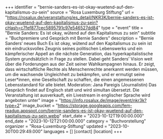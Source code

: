+++
identifier = "bernie-sanders-es-ist-okay-wuetend-auf-den-kapitalismus-zu-sein"
source = "Rosa Luxemburg Stiftung"
url = "https://rosalux.de/veranstaltung/es_detail/NKR3K/bernie-sanders-es-ist-okay-wuetend-auf-den-kapitalismus-zu-sein?cHash=c7fef877cec5895791c97e546527dd84"
type = "event"
title = "Bernie Sanders: Es ist okay, wütend auf den Kapitalismus zu sein"
subtitle = "Buchpremiere und Gespräch mit Bernie Sanders"
description = "Bernie Sanders‘ neues Buch Es ist okay, wütend auf den Kapitalismus zu sein ist ein eindrucksvolles Zeugnis seines politischen Lebenswerks und ein kämpferischer Appell an die nächste Generation, das hyperkapitalistische System grundsätzlich in Frage zu stellen. Dabei geht Sanders’ Vision weit über die Forderungen aus der Zeit seiner Wahlkampagnen hinaus. Er zeigt, dass wirtschaftliche Rechte als Menschenrechte anerkannt werden müssen, um die wachsende Ungleichheit zu bekämpfen, und er ermutigt seine Leser*innen, eine Gesellschaft zu schaffen, die einen angemessenen Lebensstandard für alle bietet.
Moderation: Jana Pareigis (Journalistin) 
Das Gespräch findet auf Englisch statt und wird simultan übersetzt.
Die Veranstaltung ist ausverkauft, ein Livestream in englischer Sprache wird angeboten unter"
image = "https://info.rosalux.de/image/event/nkr3k?type=2"
image_bucket = "https://storage.googleapis.com/fem-readup.appspot.com/bernie-sanders-es-ist-okay-wuetend-auf-den-kapitalismus-zu-sein.webp"
start_date = "2023-10-12T19:00:00.000"
end_date = "2023-10-12T21:00:00.000"
category = "Buchvorstellung"
organizer = "Rosa-Luxemburg-Stiftung"
updated = "2023-10-30T00:29:49.000"
languages = []
[contact]
[location]
+++